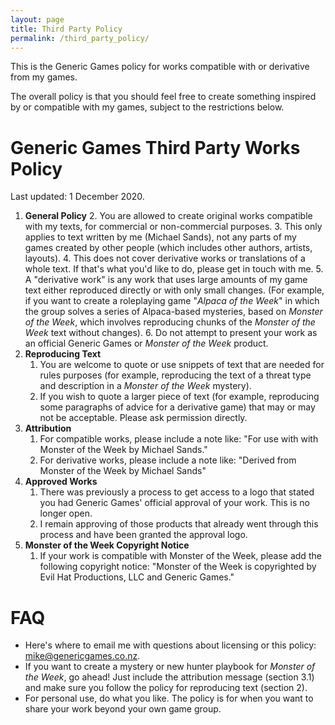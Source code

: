 ```yaml
---
layout: page
title: Third Party Policy
permalink: /third_party_policy/
---
```

This is the Generic Games policy for works compatible with or derivative from my games.

The overall policy is that you should feel free to create something inspired by or compatible with my games, subject to the restrictions below.

# Generic Games Third Party Works Policy

Last updated: 1 December 2020.

1. **General Policy**
   2. You are allowed to create original works compatible with my texts, for commercial or non-commercial purposes.
   3. This only applies to text written by me (Michael Sands), not any parts of my games created by other people (which includes other authors, artists, layouts).
   4. This does not cover derivative works or translations of a whole text. If that's what you'd like to do, please get in touch with me.
   5. A "derivative work" is any work that uses large amounts of my game text either reproduced directly or with only small changes. (For example, if you want to create a roleplaying game "_Alpaca of the Week_" in which the group solves a series of Alpaca-based mysteries, based on _Monster of the Week_, which involves reproducing chunks of the _Monster of the Week_ text without changes). 
   6. Do not attempt to present your work as an official Generic Games or _Monster of the Week_ product.
1. **Reproducing Text**
   1. You are welcome to quote or use snippets of text that are needed for rules purposes (for example, reproducing the text of a threat type and description in a _Monster of the Week_ mystery). 
   2. If you wish to quote a larger piece of text (for example, reproducing some paragraphs of advice for a derivative game) that may or may not be acceptable. Please ask permission directly.
2. **Attribution**
   1. For compatible works, please include a note like: "For use with with Monster of the Week by Michael Sands."
   2. For derivative works, please include a note like: "Derived from Monster of the Week by Michael Sands"
4. **Approved Works**
   1. There was previously a process to get access to a logo that stated you had Generic Games' official approval of your work. This is no longer open. 
   2. I remain approving of those products that already went through this process and have been granted the approval logo.
3. **Monster of the Week Copyright Notice**
   1. If your work is compatible with Monster of the Week, please add the following copyright notice: "Monster of the Week is copyrighted by Evil Hat Productions, LLC and Generic Games."

# FAQ
* Here's where to email me with questions about licensing or this policy: <mike@genericgames.co.nz>.
* If you want to create a mystery or new hunter playbook for _Monster of the Week_, go ahead! Just include the attribution message (section 3.1) and make sure you follow the policy for reproducing text (section 2).
* For personal use, do what you like. The policy is for when you want to share your work beyond your own game group.
